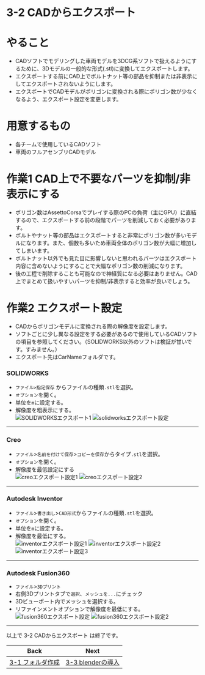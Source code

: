 # **3-2 CADからエクスポート**
# やること  
- CADソフトでモデリングした車両モデルを3DCG系ソフトで扱えるようにするために、3Dモデルの一般的な形式(.stl)に変換してエクスポートします。  
- エクスポートする前にCAD上でボルトナット等の部品を抑制または非表示にしてエクスポートされないようにします。
- エクスポートでCADモデルがポリゴンに変換される際にポリゴン数が少なくなるよう、エクスポート設定を変更します。


# 用意するもの
- 各チームで使用しているCADソフト  
- 車両のフルアセンブリCADモデル

# 作業1 CAD上で不要なパーツを抑制/非表示にする
- ポリゴン数はAssettoCorsaでプレイする際のPCの負荷（主にGPU）に直結するので、エクスポートする前の段階でパーツを削減しておく必要があります。
- ボルトやナット等の部品はエクスポートすると非常にポリゴン数が多いモデルになります。また、個数も多いため車両全体のポリゴン数が大幅に増加してしまいます。  
- ボルトナット以外でも見た目に影響しないと思われるパーツはエクスポート内容に含めないようにすることで大幅なポリゴン数の削減になります。
- 後の工程で削除することも可能なので神経質になる必要はありません。CAD上でまとめて扱いやすいパーツを抑制/非表示すると効率が良いでしょう。    

# 作業2 エクスポート設定  
- CADからポリゴンモデルに変換される際の解像度を設定します。
- ソフトごとに少し異なる設定をする必要があるので使用しているCADソフトの項目を参照してください。（SOLIDWORKS以外のソフトは検証が甘いです。すみません。）
- エクスポート先はCarNameフォルダです。  

### SOLIDWORKS  
- `ファイル>指定保存` からファイルの種類`.stl`を選択。  
- `オプション`を開く。  
- 単位を`m`に設定する。  
- 解像度を粗表示にする。  
![SOLIDWORKSエクスポート1](https://user-images.githubusercontent.com/81402033/122487977-74f57280-d017-11eb-8f25-f9aef1cc626f.jpg)
![solidworksエクスポート設定](https://user-images.githubusercontent.com/81402033/142764722-4096aec9-2d8a-4178-b2e5-1844f97669a8.png)


___
### Creo  
- `ファイル`>`名前を付けて保存`>`コピーを保存`からタイプ`.stl`を選択。  
- `オプション`を開く。    
- 解像度を最低設定にする  
![creoエクスポート設定1](https://user-images.githubusercontent.com/81402033/122488123-c7cf2a00-d017-11eb-88d6-8f6118b37324.jpg)
![creoエクスポート設定2](https://user-images.githubusercontent.com/81402033/122488127-c9005700-d017-11eb-9fa6-897d9996d842.jpg)

___
### Autodesk Inventor  
- `ファイル`>`書き出し`>`CAD形式`からファイルの種類`.stl`を選択。
- `オプション`を開く。  
- 単位を`m`に設定する。  
- 解像度を最低にする。  
![inventorエクスポート設定1](https://user-images.githubusercontent.com/81402033/122487989-7c1c8080-d017-11eb-950c-296e27f9d10a.jpg)
![inventorエクスポート設定2](https://user-images.githubusercontent.com/81402033/122487993-7de64400-d017-11eb-8537-a356381aa5ee.jpg)
![inventorエクスポート設定3](https://user-images.githubusercontent.com/81402033/122487996-7fb00780-d017-11eb-90b9-88d96870fa51.jpg)

___
### Autodesk Fusion360
- `ファイル`>`3Dプリント`  
- 右側3Dプリントタブで`選択`、`メッシュを...`にチェック  
- 3Dビューポート内でメッシュを選択する。  
- リファインメントオプションで解像度を最低にする。
![fusion360エクスポート設定](https://user-images.githubusercontent.com/81402033/122695384-2cd68a00-d27b-11eb-9547-592136f9b100.png)
![fusion360エクスポート設定2](https://user-images.githubusercontent.com/81402033/122695392-306a1100-d27b-11eb-937d-1841fe562e75.png)

___
以上で 3-2 CADからエクスポート は終了です。

| Back | Next |
|:---:|:---:|
| [3-1 フォルダ作成](https://github.com/JSAE-ARCHIVES/MOD-Tutorial/blob/main/3%E7%AB%A0%203D%E3%83%A2%E3%83%87%E3%83%AB%E3%81%AE%E4%BD%9C%E6%88%90/3-1%20%E3%83%95%E3%82%A9%E3%83%AB%E3%83%80%E4%BD%9C%E6%88%90.md) | [3-3 blenderの導入](https://github.com/JSAE-ARCHIVES/MOD-Tutorial/blob/main/3%E7%AB%A0%203D%E3%83%A2%E3%83%87%E3%83%AB%E3%81%AE%E4%BD%9C%E6%88%90/3-3%203D%E3%83%A2%E3%83%87%E3%83%AA%E3%83%B3%E3%82%B0%E3%82%BD%E3%83%95%E3%83%88(blender)%E3%81%AE%E5%B0%8E%E5%85%A5.md) |

